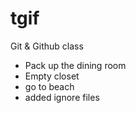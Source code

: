 # tgif
Git &amp; Github class

* Pack up the dining room
* Empty closet
* go to beach
* added ignore files
